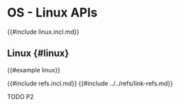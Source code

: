 # OS - Linux APIs

{{#include linux.incl.md}}

## Linux {#linux}

{{#example linux}}

{{#include refs.incl.md}}
{{#include ../../refs/link-refs.md}}

<div class="hidden">
TODO P2
</div>

